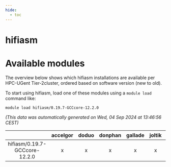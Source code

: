 ```yaml
---
hide:
  - toc
---
```


hifiasm
=======

# Available modules


The overview below shows which hifiasm installations are available per HPC-UGent Tier-2cluster, ordered based on software version (new to old).

To start using hifiasm, load one of these modules using a `module load` command like:

```shell
module load hifiasm/0.19.7-GCCcore-12.2.0
```

*(This data was automatically generated on Wed, 04 Sep 2024 at 13:46:56 CEST)*  

| |accelgor|doduo|donphan|gallade|joltik|shinx|skitty|
| :---: | :---: | :---: | :---: | :---: | :---: | :---: | :---: |
|hifiasm/0.19.7-GCCcore-12.2.0|x|x|x|x|x|-|x|
